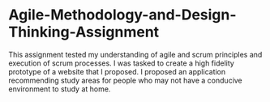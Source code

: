 # Agile-Methodology-and-Design-Thinking-Assignment
This assignment tested my understanding of agile and scrum principles and execution of scrum processes. I was tasked to create a high fidelity prototype of  a website that I proposed. I proposed an application recommending study areas for people who may not have a conducive environment to study at home. 
